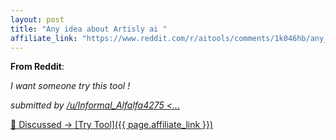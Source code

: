 ```yaml
---
layout: post
title: "Any idea about Artisly ai "
affiliate_link: "https://www.reddit.com/r/aitools/comments/1k046hb/any_idea_about_artisly_ai/?ref=autoverse&utm_source=autoverse"
---
```


**From Reddit**:  
*<!-- SC_OFF --><div class='md'><p>I want someone try this tool !</p> </div><!-- SC_ON --> &#32; submitted by &#32; <a href='https://www.reddit.com/user/Informal_Alfalfa4275'> /u/Informal_Alfalfa4275 <...*

💬 Discussed → [Try Tool]({{ page.affiliate_link }})  

